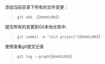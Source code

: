 添加当前目录下所有的文件变更：

> `git add .`{{execute}}

提交所有的变更到Git本地仓库中:

> `git commit -m "init project"`{{execute}}

使用查看git提交记录

> `git log --graph`{{execute}}